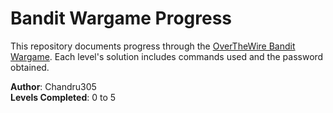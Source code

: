 # Bandit Wargame Progress

This repository documents progress through the [OverTheWire Bandit Wargame](https://overthewire.org/wargames/bandit/).
Each level's solution includes commands used and the password obtained.

**Author**: Chandru305  
**Levels Completed**: 0 to 5
